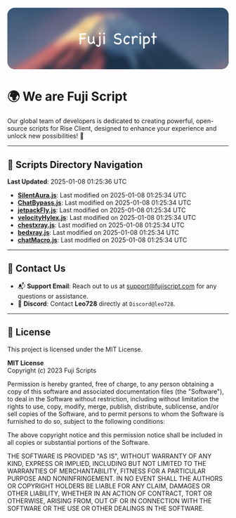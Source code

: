 ![Banner](.github/b.webp)

# 🌍 **We are Fuji Script**

Our global team of developers is dedicated to creating powerful, open-source scripts for Rise Client, designed to enhance your experience and unlock new possibilities! 🌟

---
<!-- SCRIPTS_NAVIGATION_START -->
## 📂 **Scripts Directory Navigation**

**Last Updated**: 2025-01-08 01:25:36 UTC

- **[SilentAura.js](scripts/SilentAura.js)**: Last modified on 2025-01-08 01:25:34 UTC
- **[ChatBypass.js](scripts/ChatBypass.js)**: Last modified on 2025-01-08 01:25:34 UTC
- **[jetpackFly.js](scripts/jetpackFly.js)**: Last modified on 2025-01-08 01:25:34 UTC
- **[velocityHylex.js](scripts/velocityHylex.js)**: Last modified on 2025-01-08 01:25:34 UTC
- **[chestxray.js](scripts/chestxray.js)**: Last modified on 2025-01-08 01:25:34 UTC
- **[bedxray.js](scripts/bedxray.js)**: Last modified on 2025-01-08 01:25:34 UTC
- **[chatMacro.js](scripts/chatMacro.js)**: Last modified on 2025-01-08 01:25:34 UTC

<!-- SCRIPTS_NAVIGATION_END -->

---

## 💬 **Contact Us**  
- 📬 **Support Email**: Reach out to us at [support@fujiscript.com](mailto:support@fujiscript.com) for any questions or assistance.  
- 💬 **Discord**: Contact **Leo728** directly at `Discord@leo728`.

---

## 📜 **License**

This project is licensed under the MIT License.  

**MIT License**  
Copyright (c) 2023 Fuji Scripts  

Permission is hereby granted, free of charge, to any person obtaining a copy of this software and associated documentation files (the "Software"), to deal in the Software without restriction, including without limitation the rights to use, copy, modify, merge, publish, distribute, sublicense, and/or sell copies of the Software, and to permit persons to whom the Software is furnished to do so, subject to the following conditions:  

The above copyright notice and this permission notice shall be included in all copies or substantial portions of the Software.  

THE SOFTWARE IS PROVIDED "AS IS", WITHOUT WARRANTY OF ANY KIND, EXPRESS OR IMPLIED, INCLUDING BUT NOT LIMITED TO THE WARRANTIES OF MERCHANTABILITY, FITNESS FOR A PARTICULAR PURPOSE AND NONINFRINGEMENT. IN NO EVENT SHALL THE AUTHORS OR COPYRIGHT HOLDERS BE LIABLE FOR ANY CLAIM, DAMAGES OR OTHER LIABILITY, WHETHER IN AN ACTION OF CONTRACT, TORT OR OTHERWISE, ARISING FROM, OUT OF OR IN CONNECTION WITH THE SOFTWARE OR THE USE OR OTHER DEALINGS IN THE SOFTWARE.  
